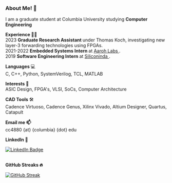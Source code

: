 ### About Me! 👋

I am a graduate student at Columbia University studying <b> Computer Engineering </b> <br>

<b> Experience </b> 👨‍💻 <br>
2023 <b> Graduate Research Assistant </b> under Thomas Koch, investigating new layer-3 forwarding technologies using FPGAs. <br>
2021-2022 <b> Embedded Systems Intern </b> at <a href = "https://aarohlabs.com">Aaroh Labs </a>. <br>
2019 <b> Software Engineering Intern </b> at <a href = "https://www.siliconindia.com"> Siliconinda </a>. <br>

<b> Languages </b> 💻 <br> C, C++, Python, SystemVerilog, TCL, MATLAB </br>

<b> Interests </b> 🧠 <br> ASIC Design, FPGA's, VLSI, SoCs, Computer Architecture </br>

<b> CAD Tools </b> 🛠 <br> Cadence Virtuoso, Cadence Genus, Xilinx Vivado, Altium Designer, Quartus, Catapult </br>

<b> Email me 📫 </b> <br> cc4880 {at} {columbia} {dot} edu </br>

<b> LinkedIn 🔗 </b> <br>
<div id="badges">
  <a href="https://www.linkedin.com/in/chaturvedi-chirag">
    <img src="https://img.shields.io/badge/LinkedIn-blue?style=for-the-badge&logo=linkedin&logoColor=white" alt="LinkedIn Badge"/>
  </a>
</div> </br>


<b> GitHub Streaks 🔥 </b>

[![GitHub Streak](https://streak-stats.demolab.com/?user=chiragchaturvedi)](https://git.io/streak-stats)

